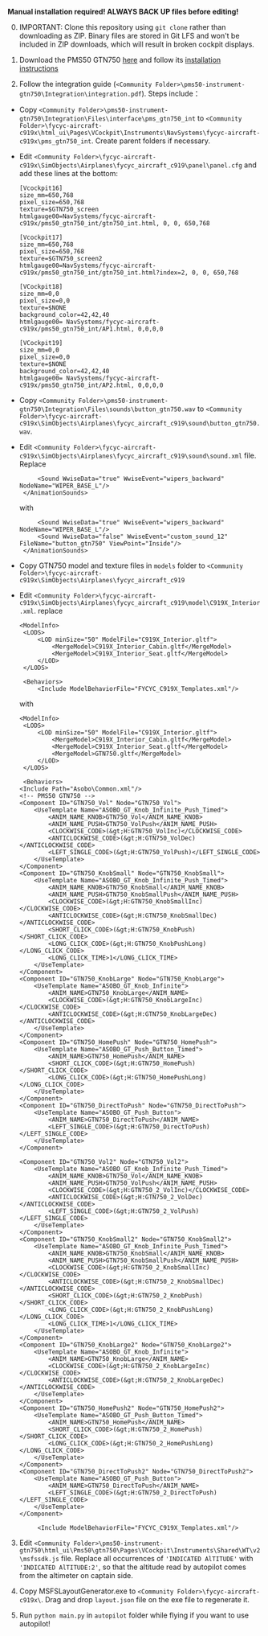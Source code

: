 **Manual installation required! ALWAYS BACK UP files before editing!**

0. IMPORTANT: Clone this repository using `git clone` rather than downloading as ZIP. Binary files are stored in Git LFS and won't be included in ZIP downloads, which will result in broken cockpit displays.

1. Download the PMS50 GTN750 [here](https://pms50.com/msfs/downloads/gtn750-basic/) and follow its [installation instructions](https://pms50.com/fs2020/gtn750/documentation.pdf)

2. Follow the integration guide (`<Community Folder>\pms50-instrument-gtn750\Integration\integration.pdf`). Steps include：

- Copy `<Community Folder>\pms50-instrument-gtn750\Integration\Files\interface\pms_gtn750_int` to `<Community Folder>\fycyc-aircraft-c919x\html_ui\Pages\VCockpit\Instruments\NavSystems\fycyc-aircraft-c919x\pms_gtn750_int`. Create parent folders if necessary.

- Edit `<Community Folder>\fycyc-aircraft-c919x\SimObjects\Airplanes\fycyc_aircraft_c919\panel\panel.cfg` and add these lines at the bottom:

   ```plain
   [Vcockpit16]
   size_mm=650,768
   pixel_size=650,768
   texture=$GTN750_screen
   htmlgauge00=NavSystems/fycyc-aircraft-c919x/pms50_gtn750_int/gtn750_int.html, 0, 0, 650,768
   
   [Vcockpit17]
   size_mm=650,768
   pixel_size=650,768
   texture=$GTN750_screen2
   htmlgauge00=NavSystems/fycyc-aircraft-c919x/pms50_gtn750_int/gtn750_int.html?index=2, 0, 0, 650,768
   
   [VCockpit18]
   size_mm=0,0
   pixel_size=0,0
   texture=$NONE
   background_color=42,42,40
   htmlgauge00= NavSystems/fycyc-aircraft-c919x/pms50_gtn750_int/AP1.html, 0,0,0,0
   
   [VCockpit19]
   size_mm=0,0
   pixel_size=0,0
   texture=$NONE
   background_color=42,42,40
   htmlgauge00= NavSystems/fycyc-aircraft-c919x/pms50_gtn750_int/AP2.html, 0,0,0,0
   ```

- Copy `<Community Folder>\pms50-instrument-gtn750\Integration\Files\sounds\button_gtn750.wav` to `<Community Folder>\fycyc-aircraft-c919x\SimObjects\Airplanes\fycyc_aircraft_c919\sound\button_gtn750.wav`.

- Edit `<Community Folder>\fycyc-aircraft-c919x\SimObjects\Airplanes\fycyc_aircraft_c919\sound\sound.xml` file. Replace

   ```plain
   		<Sound WwiseData="true" WwiseEvent="wipers_backward" NodeName="WIPER_BASE_L"/>
   	</AnimationSounds>
   ```

   with

   ```plain
   		<Sound WwiseData="true" WwiseEvent="wipers_backward" NodeName="WIPER_BASE_L"/>
   		<Sound WwiseData="false" WwiseEvent="custom_sound_12" FileName="button_gtn750" ViewPoint="Inside"/>
   	</AnimationSounds>
   ```

- Copy GTN750 model and texture files in `models` folder to `<Community Folder>\fycyc-aircraft-c919x\SimObjects\Airplanes\fycyc_aircraft_c919`

- Edit `<Community Folder>\fycyc-aircraft-c919x\SimObjects\Airplanes\fycyc_aircraft_c919\model\C919X_Interior.xml`. replace

   ```plain
   <ModelInfo>
   	<LODS>
   		<LOD minSize="50" ModelFile="C919X_Interior.gltf">
   			<MergeModel>C919X_Interior_Cabin.gltf</MergeModel>
   			<MergeModel>C919X_Interior_Seat.gltf</MergeModel>
   		</LOD>
   	</LODS>
   
   	<Behaviors>
   		<Include ModelBehaviorFile="FYCYC_C919X_Templates.xml"/>
   ```

   with

   ```plain
   <ModelInfo>
   	<LODS>
   		<LOD minSize="50" ModelFile="C919X_Interior.gltf">
   			<MergeModel>C919X_Interior_Cabin.gltf</MergeModel>
   			<MergeModel>C919X_Interior_Seat.gltf</MergeModel>
   			<MergeModel>GTN750.gltf</MergeModel>
   		</LOD>
   	</LODS>
   
   	<Behaviors>
   <Include Path="Asobo\Common.xml"/>
   <!-- PMS50 GTN750 -->
   <Component ID="GTN750_Vol" Node="GTN750_Vol">
       <UseTemplate Name="ASOBO_GT_Knob_Infinite_Push_Timed">
           <ANIM_NAME_KNOB>GTN750_Vol</ANIM_NAME_KNOB>
           <ANIM_NAME_PUSH>GTN750_VolPush</ANIM_NAME_PUSH>
           <CLOCKWISE_CODE>(&gt;H:GTN750_VolInc)</CLOCKWISE_CODE>
           <ANTICLOCKWISE_CODE>(&gt;H:GTN750_VolDec)</ANTICLOCKWISE_CODE>
           <LEFT_SINGLE_CODE>(&gt;H:GTN750_VolPush)</LEFT_SINGLE_CODE>
       </UseTemplate>
   </Component>
   <Component ID="GTN750_KnobSmall" Node="GTN750_KnobSmall">
       <UseTemplate Name="ASOBO_GT_Knob_Infinite_Push_Timed">
           <ANIM_NAME_KNOB>GTN750_KnobSmall</ANIM_NAME_KNOB>
           <ANIM_NAME_PUSH>GTN750_KnobSmallPush</ANIM_NAME_PUSH>
           <CLOCKWISE_CODE>(&gt;H:GTN750_KnobSmallInc)</CLOCKWISE_CODE>
           <ANTICLOCKWISE_CODE>(&gt;H:GTN750_KnobSmallDec)</ANTICLOCKWISE_CODE>
           <SHORT_CLICK_CODE>(&gt;H:GTN750_KnobPush)</SHORT_CLICK_CODE>
           <LONG_CLICK_CODE>(&gt;H:GTN750_KnobPushLong)</LONG_CLICK_CODE>
           <LONG_CLICK_TIME>1</LONG_CLICK_TIME>
       </UseTemplate>
   </Component>
   <Component ID="GTN750_KnobLarge" Node="GTN750_KnobLarge">
       <UseTemplate Name="ASOBO_GT_Knob_Infinite">
           <ANIM_NAME>GTN750_KnobLarge</ANIM_NAME>
           <CLOCKWISE_CODE>(&gt;H:GTN750_KnobLargeInc)</CLOCKWISE_CODE>
           <ANTICLOCKWISE_CODE>(&gt;H:GTN750_KnobLargeDec)</ANTICLOCKWISE_CODE>
       </UseTemplate>
   </Component>
   <Component ID="GTN750_HomePush" Node="GTN750_HomePush">
       <UseTemplate Name="ASOBO_GT_Push_Button_Timed">
           <ANIM_NAME>GTN750_HomePush</ANIM_NAME>
           <SHORT_CLICK_CODE>(&gt;H:GTN750_HomePush)</SHORT_CLICK_CODE>
           <LONG_CLICK_CODE>(&gt;H:GTN750_HomePushLong)</LONG_CLICK_CODE>
       </UseTemplate>
   </Component>
   <Component ID="GTN750_DirectToPush" Node="GTN750_DirectToPush">
       <UseTemplate Name="ASOBO_GT_Push_Button">
           <ANIM_NAME>GTN750_DirectToPush</ANIM_NAME>
           <LEFT_SINGLE_CODE>(&gt;H:GTN750_DirectToPush)</LEFT_SINGLE_CODE>
       </UseTemplate>
   </Component>
   
   <Component ID="GTN750_Vol2" Node="GTN750_Vol2">
       <UseTemplate Name="ASOBO_GT_Knob_Infinite_Push_Timed">
           <ANIM_NAME_KNOB>GTN750_Vol</ANIM_NAME_KNOB>
           <ANIM_NAME_PUSH>GTN750_VolPush</ANIM_NAME_PUSH>
           <CLOCKWISE_CODE>(&gt;H:GTN750_2_VolInc)</CLOCKWISE_CODE>
           <ANTICLOCKWISE_CODE>(&gt;H:GTN750_2_VolDec)</ANTICLOCKWISE_CODE>
           <LEFT_SINGLE_CODE>(&gt;H:GTN750_2_VolPush)</LEFT_SINGLE_CODE>
       </UseTemplate>
   </Component>
   <Component ID="GTN750_KnobSmall2" Node="GTN750_KnobSmall2">
       <UseTemplate Name="ASOBO_GT_Knob_Infinite_Push_Timed">
           <ANIM_NAME_KNOB>GTN750_KnobSmall</ANIM_NAME_KNOB>
           <ANIM_NAME_PUSH>GTN750_KnobSmallPush</ANIM_NAME_PUSH>
           <CLOCKWISE_CODE>(&gt;H:GTN750_2_KnobSmallInc)</CLOCKWISE_CODE>
           <ANTICLOCKWISE_CODE>(&gt;H:GTN750_2_KnobSmallDec)</ANTICLOCKWISE_CODE>
           <SHORT_CLICK_CODE>(&gt;H:GTN750_2_KnobPush)</SHORT_CLICK_CODE>
           <LONG_CLICK_CODE>(&gt;H:GTN750_2_KnobPushLong)</LONG_CLICK_CODE>
           <LONG_CLICK_TIME>1</LONG_CLICK_TIME>
       </UseTemplate>
   </Component>
   <Component ID="GTN750_KnobLarge2" Node="GTN750_KnobLarge2">
       <UseTemplate Name="ASOBO_GT_Knob_Infinite">
           <ANIM_NAME>GTN750_KnobLarge</ANIM_NAME>
           <CLOCKWISE_CODE>(&gt;H:GTN750_2_KnobLargeInc)</CLOCKWISE_CODE>
           <ANTICLOCKWISE_CODE>(&gt;H:GTN750_2_KnobLargeDec)</ANTICLOCKWISE_CODE>
       </UseTemplate>
   </Component>
   <Component ID="GTN750_HomePush2" Node="GTN750_HomePush2">
       <UseTemplate Name="ASOBO_GT_Push_Button_Timed">
           <ANIM_NAME>GTN750_HomePush</ANIM_NAME>
           <SHORT_CLICK_CODE>(&gt;H:GTN750_2_HomePush)</SHORT_CLICK_CODE>
           <LONG_CLICK_CODE>(&gt;H:GTN750_2_HomePushLong)</LONG_CLICK_CODE>
       </UseTemplate>
   </Component>
   <Component ID="GTN750_DirectToPush2" Node="GTN750_DirectToPush2">
       <UseTemplate Name="ASOBO_GT_Push_Button">
           <ANIM_NAME>GTN750_DirectToPush</ANIM_NAME>
           <LEFT_SINGLE_CODE>(&gt;H:GTN750_2_DirectToPush)</LEFT_SINGLE_CODE>
       </UseTemplate>
   </Component>
   
   		<Include ModelBehaviorFile="FYCYC_C919X_Templates.xml"/>
   ```

3. Edit  `<Community Folder>\pms50-instrument-gtn750\html_ui\Pms50\gtn750\Pages\VCockpit\Instruments\Shared\WT\v2\msfssdk.js` file. Replace all occurrences of `'INDICATED AlTITUDE'` with `'INDICATED AlTITUDE:2'`, so that the altitude read by autopilot comes from the altimeter on captain side.

4. Copy MSFSLayoutGenerator.exe to `<Community Folder>\fycyc-aircraft-c919x\`. Drag and drop `layout.json` file on the exe file to regenerate it.

5. Run `python main.py` in `autopilot` folder while flying if you want to use autopilot!